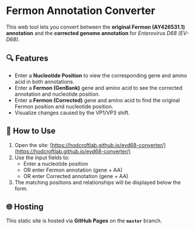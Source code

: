 # Fermon Annotation Converter

This web tool lets you convert between the **original Fermon (AY426531.1) annotation** and the **corrected genome annotation** for *Enterovirus D68 (EV-D68)*.

## 🔍 Features

- Enter a **Nucleotide Position** to view the corresponding gene and amino acid in both annotations.
- Enter a **Fermon (GenBank)** gene and amino acid to see the corrected annotation and nucleotide position.
- Enter a **Fermon (Corrected)** gene and amino acid to find the original Fermon position and nucleotide position.
- Visualize changes caused by the VP1/VP3 shift.

## 🚀 How to Use

1. Open the site: [https://hodcroftlab.github.io/evd68-converter/](https://hodcroftlab.github.io/evd68-converter/)
2. Use the input fields to:
   - Enter a nucleotide position  
   - OR enter Fermon annotation (gene + AA)  
   - OR enter Corrected annotation (gene + AA)
3. The matching positions and relationships will be displayed below the form.

## 🌐 Hosting

This static site is hosted via **GitHub Pages** on the **`master`** branch.